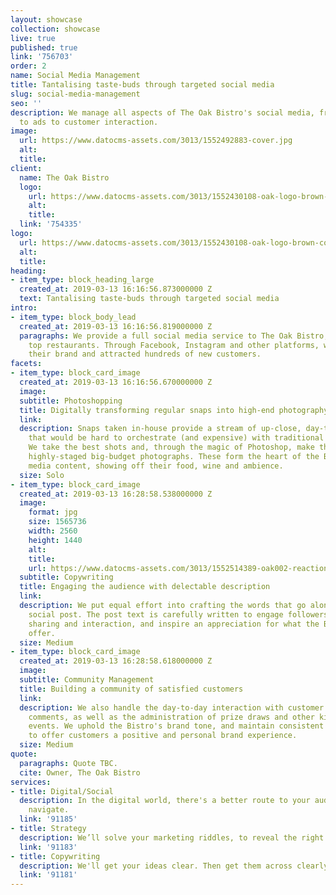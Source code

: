 ```yaml
---
layout: showcase
collection: showcase
live: true
published: true
link: '756703'
order: 2
name: Social Media Management
title: Tantalising taste-buds through targeted social media
slug: social-media-management
seo: ''
description: We manage all aspects of The Oak Bistro's social media, from content
  to ads to customer interaction.
image:
  url: https://www.datocms-assets.com/3013/1552492883-cover.jpg
  alt: 
  title: 
client:
  name: The Oak Bistro
  logo:
    url: https://www.datocms-assets.com/3013/1552430108-oak-logo-brown-compact.png
    alt: 
    title: 
  link: '754335'
logo:
  url: https://www.datocms-assets.com/3013/1552430108-oak-logo-brown-compact.png
  alt: 
  title: 
heading:
- item_type: block_heading_large
  created_at: 2019-03-13 16:16:56.873000000 Z
  text: Tantalising taste-buds through targeted social media
intro:
- item_type: block_body_lead
  created_at: 2019-03-13 16:16:56.819000000 Z
  paragraphs: We provide a full social media service to The Oak Bistro, one of Cambridge's
    top restaurants. Through Facebook, Instagram and other platforms, we've enhanced
    their brand and attracted hundreds of new customers.
facets:
- item_type: block_card_image
  created_at: 2019-03-13 16:16:56.670000000 Z
  image: 
  subtitle: Photoshopping
  title: Digitally transforming regular snaps into high-end photography
  link: 
  description: Snaps taken in-house provide a stream of up-close, day-to-day images
    that would be hard to orchestrate (and expensive) with traditional scheduled photoshoots.
    We take the best shots and, through the magic of Photoshop, make them seem like
    highly-staged big-budget photographs. These form the heart of the Bistro's social
    media content, showing off their food, wine and ambience.
  size: Solo
- item_type: block_card_image
  created_at: 2019-03-13 16:28:58.538000000 Z
  image:
    format: jpg
    size: 1565736
    width: 2560
    height: 1440
    alt: 
    title: 
    url: https://www.datocms-assets.com/3013/1552514389-oak002-reactions.jpg
  subtitle: Copywriting
  title: Engaging the audience with delectable description
  link: 
  description: We put equal effort into crafting the words that go along with each
    social post. The post text is carefully written to engage followers, encourage
    sharing and interaction, and inspire an appreciation for what the Bistro has to
    offer.
  size: Medium
- item_type: block_card_image
  created_at: 2019-03-13 16:28:58.618000000 Z
  image: 
  subtitle: Community Management
  title: Building a community of satisfied customers
  link: 
  description: We also handle the day-to-day interaction with customer messages and
    comments, as well as the administration of prize draws and other kinds of special
    events. We uphold the Bistro's brand tone, and maintain consistent professionalism,
    to offer customers a positive and personal brand experience.
  size: Medium
quote:
  paragraphs: Quote TBC.
  cite: Owner, The Oak Bistro
services:
- title: Digital/Social
  description: In the digital world, there's a better route to your audience. We'll
    navigate.
  link: '91185'
- title: Strategy
  description: We’ll solve your marketing riddles, to reveal the right path.
  link: '91183'
- title: Copywriting
  description: We'll get your ideas clear. Then get them across clearly.
  link: '91181'
---
```


